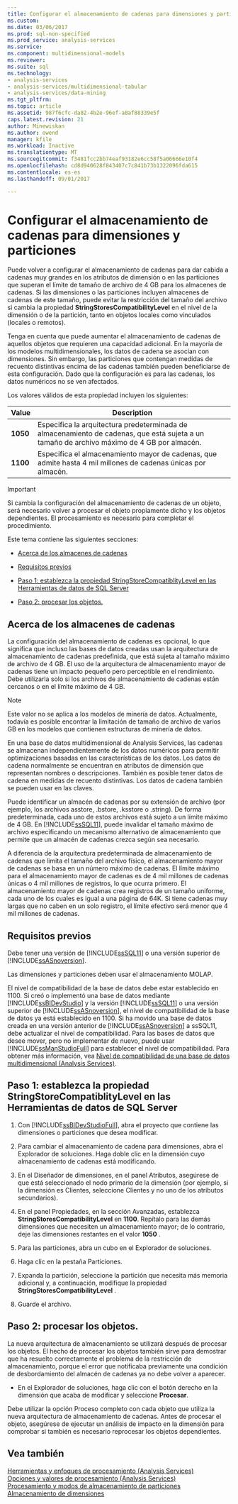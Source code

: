 ```yaml
---
title: Configurar el almacenamiento de cadenas para dimensiones y particiones | Documentos de Microsoft
ms.custom: 
ms.date: 03/06/2017
ms.prod: sql-non-specified
ms.prod_service: analysis-services
ms.service: 
ms.component: multidimensional-models
ms.reviewer: 
ms.suite: sql
ms.technology:
- analysis-services
- analysis-services/multidimensional-tabular
- analysis-services/data-mining
ms.tgt_pltfrm: 
ms.topic: article
ms.assetid: 987f6cfc-da82-4b2e-96ef-a8af88339e5f
caps.latest.revision: 21
author: Minewiskan
ms.author: owend
manager: kfile
ms.workload: Inactive
ms.translationtype: MT
ms.sourcegitcommit: f3481fcc2bb74eaf93182e6cc58f5a06666e10f4
ms.openlocfilehash: cd8d940628f843407c7c841b73b1322096fda615
ms.contentlocale: es-es
ms.lasthandoff: 09/01/2017

---
```

# <a name="configure-string-storage-for-dimensions-and-partitions"></a>Configurar el almacenamiento de cadenas para dimensiones y particiones
  Puede volver a configurar el almacenamiento de cadenas para dar cabida a cadenas muy grandes en los atributos de dimensión o en las particiones que superan el límite de tamaño de archivo de 4 GB para los almacenes de cadenas. Si las dimensiones o las particiones incluyen almacenes de cadenas de este tamaño, puede evitar la restricción del tamaño del archivo si cambia la propiedad **StringStoresCompatibilityLevel** en el nivel de la dimensión o de la partición, tanto en objetos locales como vinculados (locales o remotos).  
  
 Tenga en cuenta que puede aumentar el almacenamiento de cadenas de aquellos objetos que requieren una capacidad adicional. En la mayoría de los modelos multidimensionales, los datos de cadena se asocian con dimensiones. Sin embargo, las particiones que contengan medidas de recuento distintivas encima de las cadenas también pueden beneficiarse de esta configuración. Dado que la configuración es para las cadenas, los datos numéricos no se ven afectados.  
  
 Los valores válidos de esta propiedad incluyen los siguientes:  
  
|Value|Description|  
|-----------|-----------------|  
|**1050**|Especifica la arquitectura predeterminada de almacenamiento de cadenas, que está sujeta a un tamaño de archivo máximo de 4 GB por almacén.|  
|**1100**|Especifica el almacenamiento mayor de cadenas, que admite hasta 4 mil millones de cadenas únicas por almacén.|  
  
> [!IMPORTANT]  
>  Si cambia la configuración del almacenamiento de cadenas de un objeto, será necesario volver a procesar el objeto propiamente dicho y los objetos dependientes. El procesamiento es necesario para completar el procedimiento.  
  
 Este tema contiene las siguientes secciones:  
  
-   [Acerca de los almacenes de cadenas](#bkmk_background)  
  
-   [Requisitos previos](#bkmk_prereq)  
  
-   [Paso 1: establezca la propiedad StringStoreCompatiblityLevel en las Herramientas de datos de SQL Server](#bkmk_step1)  
  
-   [Paso 2: procesar los objetos.](#bkmk_step2)  
  
##  <a name="bkmk_background"></a> Acerca de los almacenes de cadenas  
 La configuración del almacenamiento de cadenas es opcional, lo que significa que incluso las bases de datos creadas usan la arquitectura de almacenamiento de cadenas predefinida, que está sujeta al tamaño máximo de archivo de 4 GB. El uso de la arquitectura de almacenamiento mayor de cadenas tiene un impacto pequeño pero perceptible en el rendimiento. Debe utilizarla solo si los archivos de almacenamiento de cadenas están cercanos o en el límite máximo de 4 GB.  
  
> [!NOTE]  
>  Este valor no se aplica a los modelos de minería de datos. Actualmente, todavía es posible encontrar la limitación de tamaño de archivo de varios GB en los modelos que contienen estructuras de minería de datos.  
  
 En una base de datos multidimensional de Analysis Services, las cadenas se almacenan independientemente de los datos numéricos para permitir optimizaciones basadas en las características de los datos. Los datos de cadena normalmente se encuentran en atributos de dimensión que representan nombres o descripciones. También es posible tener datos de cadena en medidas de recuento distintivas. Los datos de cadena también se pueden usar en las claves.  
  
 Puede identificar un almacén de cadenas por su extensión de archivo (por ejemplo, los archivos asstore, .bstore, .ksstore o .string). De forma predeterminada, cada uno de estos archivos está sujeto a un límite máximo de 4 GB. En [!INCLUDE[ssSQL11](../../includes/sssql11-md.md)], puede invalidar el tamaño máximo de archivo especificando un mecanismo alternativo de almacenamiento que permite que un almacén de cadenas crezca según sea necesario.  
  
 A diferencia de la arquitectura predeterminada de almacenamiento de cadenas que limita el tamaño del archivo físico, el almacenamiento mayor de cadenas se basa en un número máximo de cadenas. El límite máximo para el almacenamiento mayor de cadenas es de 4 mil millones de cadenas únicas o 4 mil millones de registros, lo que ocurra primero. El almacenamiento mayor de cadenas crea registros de un tamaño uniforme, cada uno de los cuales es igual a una página de 64K. Si tiene cadenas muy largas que no caben en un solo registro, el límite efectivo será menor que 4 mil millones de cadenas.  
  
##  <a name="bkmk_prereq"></a> Requisitos previos  
 Debe tener una versión de [!INCLUDE[ssSQL11](../../includes/sssql11-md.md)] o una versión superior de [!INCLUDE[ssASnoversion](../../includes/ssasnoversion-md.md)].  
  
 Las dimensiones y particiones deben usar el almacenamiento MOLAP.  
  
 El nivel de compatibilidad de la base de datos debe estar establecido en 1100. Si creó o implementó una base de datos mediante [!INCLUDE[ssBIDevStudio](../../includes/ssbidevstudio-md.md)] y la versión [!INCLUDE[ssSQL11](../../includes/sssql11-md.md)] o una versión superior de [!INCLUDE[ssASnoversion](../../includes/ssasnoversion-md.md)], el nivel de compatibilidad de la base de datos ya está establecido en 1100. Si ha movido una base de datos creada en una versión anterior de [!INCLUDE[ssASnoversion](../../includes/ssasnoversion-md.md)] a ssSQL11, debe actualizar el nivel de compatibilidad. Para las bases de datos que desee mover, pero no implementar de nuevo, puede usar [!INCLUDE[ssManStudioFull](../../includes/ssmanstudiofull-md.md)] para establecer el nivel de compatibilidad. Para obtener más información, vea [Nivel de compatibilidad de una base de datos multidimensional &#40;Analysis Services&#41;](../../analysis-services/multidimensional-models/compatibility-level-of-a-multidimensional-database-analysis-services.md).  
  
##  <a name="bkmk_step1"></a> Paso 1: establezca la propiedad StringStoreCompatiblityLevel en las Herramientas de datos de SQL Server  
  
1.  Con [!INCLUDE[ssBIDevStudioFull](../../includes/ssbidevstudiofull-md.md)], abra el proyecto que contiene las dimensiones o particiones que desea modificar.  
  
2.  Para cambiar el almacenamiento de cadena para dimensiones, abra el Explorador de soluciones. Haga doble clic en la dimensión cuyo almacenamiento de cadenas está modificando.  
  
3.  En el Diseñador de dimensiones, en el panel Atributos, asegúrese de que está seleccionado el nodo primario de la dimensión (por ejemplo, si la dimensión es Clientes, seleccione Clientes y no uno de los atributos secundarios).  
  
4.  En el panel Propiedades, en la sección Avanzadas, establezca **StringStoresCompatibilityLevel** en **1100**. Repítalo para las demás dimensiones que necesiten un almacenamiento mayor; de lo contrario, deje las dimensiones restantes en el valor **1050** .  
  
5.  Para las particiones, abra un cubo en el Explorador de soluciones.  
  
6.  Haga clic en la pestaña Particiones.  
  
7.  Expanda la partición, seleccione la partición que necesita más memoria adicional y, a continuación, modifique la propiedad **StringStoresCompatibilityLevel** .  
  
8.  Guarde el archivo.  
  
##  <a name="bkmk_step2"></a> Paso 2: procesar los objetos.  
 La nueva arquitectura de almacenamiento se utilizará después de procesar los objetos. El hecho de procesar los objetos también sirve para demostrar que ha resuelto correctamente el problema de la restricción de almacenamiento, porque el error que notificaba previamente una condición de desbordamiento del almacén de cadenas ya no debe volver a aparecer.  
  
-   En el Explorador de soluciones, haga clic con el botón derecho en la dimensión que acaba de modificar y seleccione **Procesar**.  
  
 Debe utilizar la opción Proceso completo con cada objeto que utiliza la nueva arquitectura de almacenamiento de cadenas. Antes de procesar el objeto, asegúrese de ejecutar un análisis de impacto en la dimensión para comprobar si también es necesario reprocesar los objetos dependientes.  
  
## <a name="see-also"></a>Vea también  
 [Herramientas y enfoques de procesamiento &#40;Analysis Services&#41;](../../analysis-services/multidimensional-models/tools-and-approaches-for-processing-analysis-services.md)   
 [Opciones y valores de procesamiento &#40;Analysis Services&#41;](../../analysis-services/multidimensional-models/processing-options-and-settings-analysis-services.md)   
 [Procesamiento y modos de almacenamiento de particiones](../../analysis-services/multidimensional-models-olap-logical-cube-objects/partitions-partition-storage-modes-and-processing.md)   
 [Almacenamiento de dimensiones](../../analysis-services/multidimensional-models-olap-logical-dimension-objects/dimensions-storage.md)  
  
  

